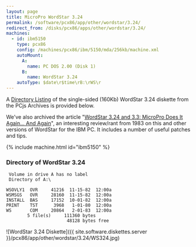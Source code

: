 ```yaml
---
layout: page
title: MicroPro WordStar 3.24
permalink: /software/pcx86/app/other/wordstar/3.24/
redirect_from: /disks/pcx86/apps/other/wordstar/3.24/
machines:
  - id: ibm5150
    type: pcx86
    config: /machines/pcx86/ibm/5150/mda/256kb/machine.xml
    autoMount:
      A:
        name: PC DOS 2.00 (Disk 1)
      B:
        name: WordStar 3.24
    autoType: $date\r$time\rB:\rWS\r
---
```


A [Directory Listing](#directory-of-wordstar-324) of the single-sided (160Kb) WordStar 3.24 diskette from the PCjs Archives
is provided below.

We've also archived the article "[WordStar 3.24 and 3.3: MicroPro Does It Again... And Again](../#pc-magazine-review)",
an interesting review/rant from 1983 on this and other versions of WordStar for the IBM PC.  It includes a number of useful patches and tips.

{% include machine.html id="ibm5150" %}

### Directory of WordStar 3.24

     Volume in drive A has no label
     Directory of A:\

    WSOVLY1  OVR     41216  11-15-82  12:00a
    WSMSGS   OVR     28160  11-15-82  12:00a
    INSTALL  BAS     17152  10-01-82  12:00a
    PRINT    TST      3968   1-01-80  12:00a
    WS       COM     20864   2-01-83  12:00a
            5 file(s)     111360 bytes
                           48128 bytes free

![WordStar 3.24 Diskette]({{ site.software.diskettes.server }}/pcx86/app/other/wordstar/3.24/WS324.jpg)
